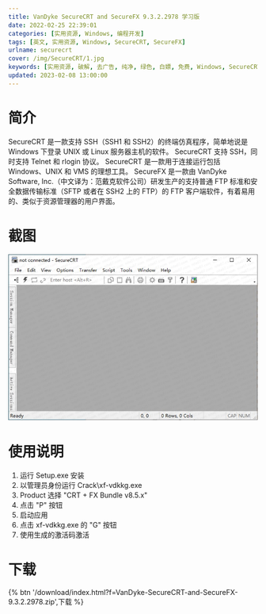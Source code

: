 ```yaml
---
title: VanDyke SecureCRT and SecureFX 9.3.2.2978 学习版
date: 2022-02-25 22:39:01
categories: [实用资源, Windows, 编程开发]
tags: [英文, 实用资源, Windows, SecureCRT, SecureFX]
urlname: securecrt
cover: /img/SecureCRT/1.jpg
keywords: [实用资源, 破解, 去广告, 纯净, 绿色, 白嫖, 免费, Windows, SecureCRT, SecureFX]
updated: 2023-02-08 13:00:00
---
```


# 简介

SecureCRT 是一款支持 SSH（SSH1 和 SSH2）的终端仿真程序，简单地说是 Windows 下登录 UNIX 或 Linux 服务器主机的软件。 SecureCRT 支持 SSH，同时支持 Telnet 和 rlogin 协议。 SecureCRT 是一款用于连接运行包括 Windows、UNIX 和 VMS 的理想工具。
SecureFX 是一款由 VanDyke Software, Inc.（中文译为：范戴克软件公司）研发生产的支持普通 FTP 标准和安全数据传输标准（SFTP 或者在 SSH2 上的 FTP）的 FTP 客户端软件，有着易用的、类似于资源管理器的用户界面。

# 截图

![](/img/SecureCRT/2.jpg)

# 使用说明

1. 运行 Setup.exe 安装
2. 以管理员身份运行 Crack\xf-vdkkg.exe
3. Product 选择 "CRT + FX Bundle v8.5.x"
4. 点击 "P" 按钮
5. 启动应用
6. 点击 xf-vdkkg.exe 的 "G" 按钮
7. 使用生成的激活码激活

# 下载

{% btn '/download/index.html?f=VanDyke-SecureCRT-and-SecureFX-9.3.2.2978.zip',下载 %}
